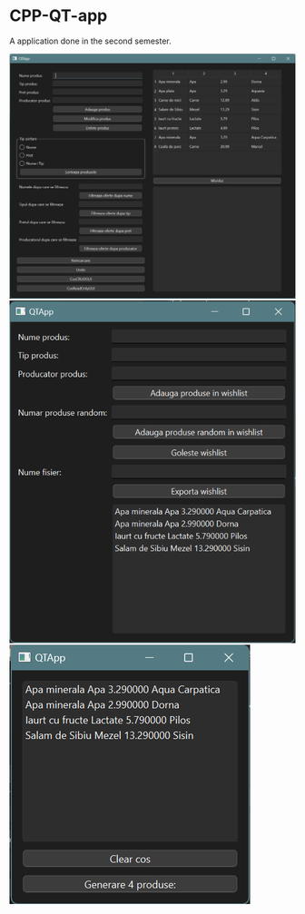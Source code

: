 # CPP-QT-app

A application done in the second semester.

![Alt text](/Menu.png)
![Alt text](/Wishlist.png)
![Alt text](/CosCRUDGUI.png)